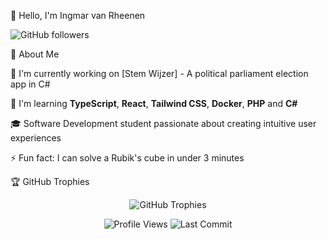 👋 Hello, I'm Ingmar van Rheenen
<p>
  <img src="https://img.shields.io/github/followers/ingmarvanrheenen?style=social" alt="GitHub followers"/>
</p>

💫 About Me

<div align="left">

🔭 I'm currently working on [Stem Wijzer] - A political parliament election app in C#
  
🌱 I'm learning **TypeScript**, **React**, **Tailwind CSS**, **Docker**, **PHP** and **C#**
    
🎓 Software Development student passionate about creating intuitive user experiences
  
⚡ Fun fact: I can solve a Rubik's cube in under 3 minutes

</div>

🏆 GitHub Trophies
<p align="center">
  <img src="https://github-profile-trophy.vercel.app/?username=ingmarvanrheenen&theme=onedark&row=1&column=6" alt="GitHub Trophies"/>
</p>

<div align="center">
  <img src="https://komarev.com/ghpvc/?username=ingmarvanrheenen&color=green" alt="Profile Views"/>
  <img src="https://img.shields.io/github/last-commit/ingmarvanrheenen/ingmarvanrheenen" alt="Last Commit"/>
</div>
